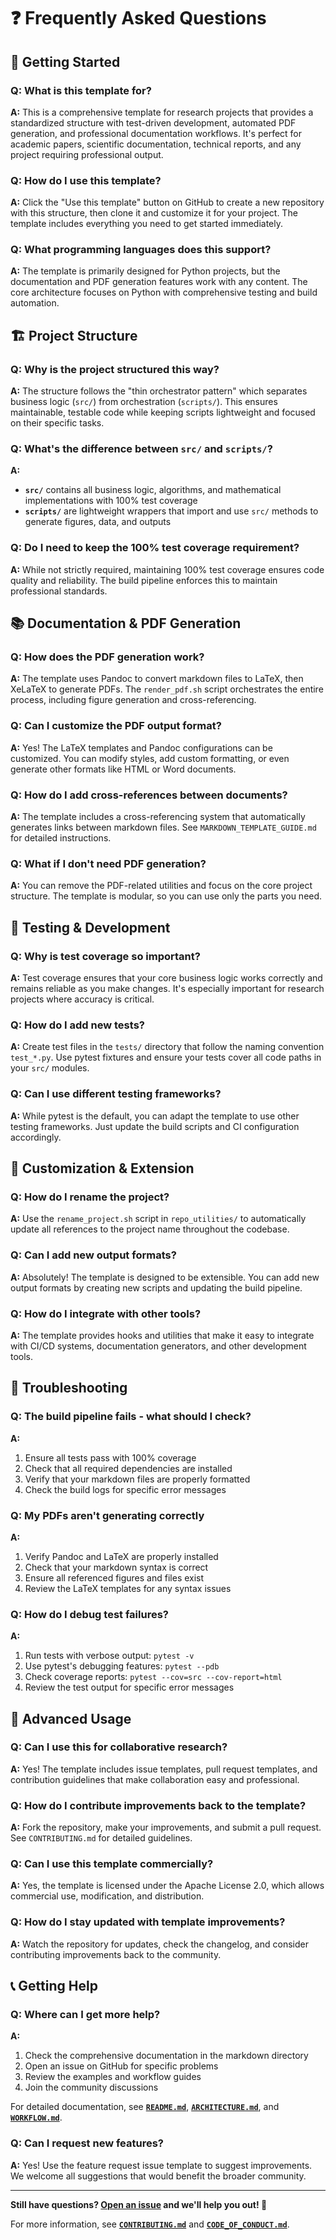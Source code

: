 # ❓ Frequently Asked Questions

## 🚀 **Getting Started**

### **Q: What is this template for?**
**A:** This is a comprehensive template for research projects that provides a standardized structure with test-driven development, automated PDF generation, and professional documentation workflows. It's perfect for academic papers, scientific documentation, technical reports, and any project requiring professional output.

### **Q: How do I use this template?**
**A:** Click the "Use this template" button on GitHub to create a new repository with this structure, then clone it and customize it for your project. The template includes everything you need to get started immediately.

### **Q: What programming languages does this support?**
**A:** The template is primarily designed for Python projects, but the documentation and PDF generation features work with any content. The core architecture focuses on Python with comprehensive testing and build automation.

## 🏗️ **Project Structure**

### **Q: Why is the project structured this way?**
**A:** The structure follows the "thin orchestrator pattern" which separates business logic (`src/`) from orchestration (`scripts/`). This ensures maintainable, testable code while keeping scripts lightweight and focused on their specific tasks.

### **Q: What's the difference between `src/` and `scripts/`?**
**A:** 
- **`src/`** contains all business logic, algorithms, and mathematical implementations with 100% test coverage
- **`scripts/`** are lightweight wrappers that import and use `src/` methods to generate figures, data, and outputs

### **Q: Do I need to keep the 100% test coverage requirement?**
**A:** While not strictly required, maintaining 100% test coverage ensures code quality and reliability. The build pipeline enforces this to maintain professional standards.

## 📚 **Documentation & PDF Generation**

### **Q: How does the PDF generation work?**
**A:** The template uses Pandoc to convert markdown files to LaTeX, then XeLaTeX to generate PDFs. The `render_pdf.sh` script orchestrates the entire process, including figure generation and cross-referencing.

### **Q: Can I customize the PDF output format?**
**A:** Yes! The LaTeX templates and Pandoc configurations can be customized. You can modify styles, add custom formatting, or even generate other formats like HTML or Word documents.

### **Q: How do I add cross-references between documents?**
**A:** The template includes a cross-referencing system that automatically generates links between markdown files. See `MARKDOWN_TEMPLATE_GUIDE.md` for detailed instructions.

### **Q: What if I don't need PDF generation?**
**A:** You can remove the PDF-related utilities and focus on the core project structure. The template is modular, so you can use only the parts you need.

## 🧪 **Testing & Development**

### **Q: Why is test coverage so important?**
**A:** Test coverage ensures that your core business logic works correctly and remains reliable as you make changes. It's especially important for research projects where accuracy is critical.

### **Q: How do I add new tests?**
**A:** Create test files in the `tests/` directory that follow the naming convention `test_*.py`. Use pytest fixtures and ensure your tests cover all code paths in your `src/` modules.

### **Q: Can I use different testing frameworks?**
**A:** While pytest is the default, you can adapt the template to use other testing frameworks. Just update the build scripts and CI configuration accordingly.

## 🔧 **Customization & Extension**

### **Q: How do I rename the project?**
**A:** Use the `rename_project.sh` script in `repo_utilities/` to automatically update all references to the project name throughout the codebase.

### **Q: Can I add new output formats?**
**A:** Absolutely! The template is designed to be extensible. You can add new output formats by creating new scripts and updating the build pipeline.

### **Q: How do I integrate with other tools?**
**A:** The template provides hooks and utilities that make it easy to integrate with CI/CD systems, documentation generators, and other development tools.

## 🚨 **Troubleshooting**

### **Q: The build pipeline fails - what should I check?**
**A:** 
1. Ensure all tests pass with 100% coverage
2. Check that all required dependencies are installed
3. Verify that your markdown files are properly formatted
4. Check the build logs for specific error messages

### **Q: My PDFs aren't generating correctly**
**A:** 
1. Verify Pandoc and LaTeX are properly installed
2. Check that your markdown syntax is correct
3. Ensure all referenced figures and files exist
4. Review the LaTeX templates for any syntax issues

### **Q: How do I debug test failures?**
**A:** 
1. Run tests with verbose output: `pytest -v`
2. Use pytest's debugging features: `pytest --pdb`
3. Check coverage reports: `pytest --cov=src --cov-report=html`
4. Review the test output for specific error messages

## 🌟 **Advanced Usage**

### **Q: Can I use this for collaborative research?**
**A:** Yes! The template includes issue templates, pull request templates, and contribution guidelines that make collaboration easy and professional.

### **Q: How do I contribute improvements back to the template?**
**A:** Fork the repository, make your improvements, and submit a pull request. See `CONTRIBUTING.md` for detailed guidelines.

### **Q: Can I use this template commercially?**
**A:** Yes, the template is licensed under the Apache License 2.0, which allows commercial use, modification, and distribution.

### **Q: How do I stay updated with template improvements?**
**A:** Watch the repository for updates, check the changelog, and consider contributing improvements back to the community.

## 📞 **Getting Help**

### **Q: Where can I get more help?**
**A:** 
1. Check the comprehensive documentation in the markdown directory
2. Open an issue on GitHub for specific problems
3. Review the examples and workflow guides
4. Join the community discussions

For detailed documentation, see **[`README.md`](docs/README.md)**, **[`ARCHITECTURE.md`](docs/ARCHITECTURE.md)**, and **[`WORKFLOW.md`](docs/WORKFLOW.md)**.

### **Q: Can I request new features?**
**A:** Yes! Use the feature request issue template to suggest improvements. We welcome all suggestions that would benefit the broader community.

---

**Still have questions? [Open an issue](https://github.com/docxology/template/issues) and we'll help you out! 🚀**

For more information, see **[`CONTRIBUTING.md`](docs/CONTRIBUTING.md)** and **[`CODE_OF_CONDUCT.md`](docs/CODE_OF_CONDUCT.md)**.
